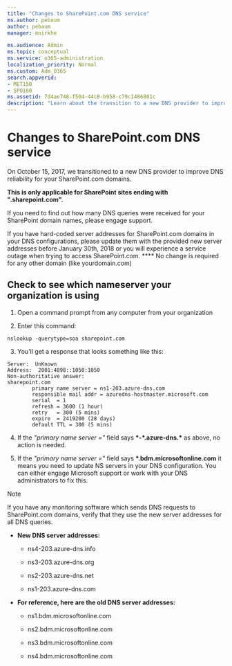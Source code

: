 ```yaml
---
title: "Changes to SharePoint.com DNS service"
ms.author: pebaum
author: pebaum
manager: mnirkhe

ms.audience: Admin
ms.topic: conceptual
ms.service: o365-administration
localization_priority: Normal
ms.custom: Adm_O365
search.appverid:
- MET150
- SPO160
ms.assetid: 7d4ae748-f504-44c8-b958-c79c1486801c
description: "Learn about the transition to a new DNS provider to improve DNS reliability for your SharePoint.com domains."
---
```


# Changes to SharePoint.com DNS service

On October 15, 2017, we transitioned to a new DNS provider to improve DNS reliability for your SharePoint.com domains.
  
 **This is only applicable for SharePoint sites ending with ".sharepoint.com".**
  
If you need to find out how many DNS queries were received for your SharePoint domain names, please engage support.
  
If you have hard-coded server addresses for SharePoint.com domains in your DNS configurations, please update them with the provided new server addresses before January 30th, 2018 or you will experience a service outage when trying to access SharePoint.com. **** No change is required for any other domain (like yourdomain.com) 
  
## Check to see which nameserver your organization is using

1. Open a command prompt from any computer from your organization
    
2. Enter this command:
    
  ```
  nslookup -querytype=soa sharepoint.com
  ```

3. You'll get a response that looks something like this:
    
  ```
  Server:  UnKnown
  Address:  2001:4898::1050:1050
  Non-authoritative answer:
  sharepoint.com
          primary name server = ns1-203.azure-dns.com
          responsible mail addr = azuredns-hostmaster.microsoft.com
          serial  = 1
          refresh = 3600 (1 hour)
          retry   = 300 (5 mins)
          expire  = 2419200 (28 days)
          default TTL = 300 (5 mins)
  ```

4. If the  *"primary name server ="*  field says **\*-\*.azure-dns.\*** as above, no action is needed. 
    
5. If the  *"primary name server ="*  field says **\*.bdm.microsoftonline.com** it means you need to update NS servers in your DNS configuration. You can either engage Microsoft support or work with your DNS administrators to fix this. 
    
> [!NOTE]
> If you have any monitoring software which sends DNS requests to SharePoint.com domains, verify that they use the new server addresses for all DNS queries. 
  
- **New DNS server addresses:**
    
  - ns4-203.azure-dns.info
    
  - ns3-203.azure-dns.org
    
  - ns2-203.azure-dns.net
    
  - ns1-203.azure-dns.com
    
- **For reference, here are the old DNS server addresses:**
    
  - ns1.bdm.microsoftonline.com
    
  - ns2.bdm.microsoftonline.com
    
  - ns3.bdm.microsoftonline.com
    
  - ns4.bdm.microsoftonline.com
    

